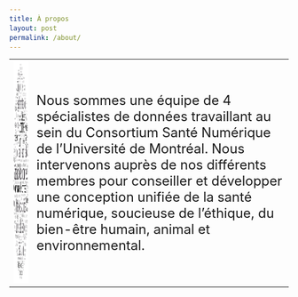 ```yaml
---
title: À propos
layout: post
permalink: /about/
---
```


<table><tr><td vlign="center"><img src="/images/nuageMotsNoir.png" height="400px"/> </td> <td vlign="center"> <font size="5"> Nous sommes une équipe de 4 spécialistes de données travaillant au sein du Consortium Santé Numérique de l’Université de Montréal. Nous intervenons auprès de nos différents membres pour conseiller et développer une conception unifiée de la santé numérique, soucieuse de l’éthique, du bien-être humain, animal et environnemental. 
